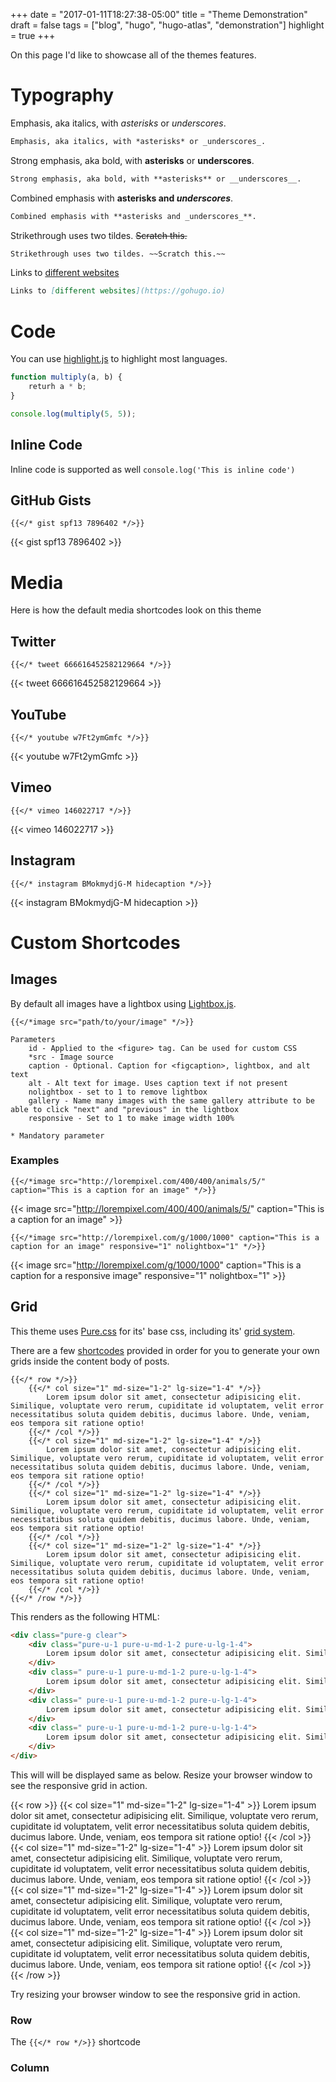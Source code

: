 +++
date = "2017-01-11T18:27:38-05:00"
title = "Theme Demonstration"
draft = false
tags = ["blog", "hugo", "hugo-atlas", "demonstration"]
highlight = true
+++

On this page I'd like to showcase all of the themes features.

# Typography

Emphasis, aka italics, with *asterisks* or _underscores_.
```markdown
Emphasis, aka italics, with *asterisks* or _underscores_.
```

Strong emphasis, aka bold, with **asterisks** or __underscores__.
```markdown
Strong emphasis, aka bold, with **asterisks** or __underscores__.
```

Combined emphasis with **asterisks and _underscores_**.
```markdown
Combined emphasis with **asterisks and _underscores_**.
```

Strikethrough uses two tildes. ~~Scratch this.~~
```markdown
Strikethrough uses two tildes. ~~Scratch this.~~
```

Links to [different websites](https://gohugo.io)
```markdown
Links to [different websites](https://gohugo.io)
```

# Code

You can use [highlight.js](https://highlightjs.org/) to highlight most languages.

```javascript
function multiply(a, b) {
    returh a * b;
}

console.log(multiply(5, 5));
```

## Inline Code

Inline code is supported as well `console.log('This is inline code')`

## GitHub Gists

```
{{</* gist spf13 7896402 */>}}
```
{{< gist spf13 7896402 >}}

# Media

Here is how the default media shortcodes look on this theme

## Twitter

```
{{</* tweet 666616452582129664 */>}}
```
{{< tweet 666616452582129664 >}}

## YouTube

```
{{</* youtube w7Ft2ymGmfc */>}}
```
{{< youtube w7Ft2ymGmfc >}}

## Vimeo

```
{{</* vimeo 146022717 */>}}
```
{{< vimeo 146022717 >}}


## Instagram

```
{{</* instagram BMokmydjG-M hidecaption */>}}
```

{{< instagram BMokmydjG-M hidecaption >}}

# Custom Shortcodes

## Images

By default all images have a lightbox using [Lightbox.js](http://lokeshdhakar.com/projects/lightbox2/).

```text
{{</*image src="path/to/your/image" */>}}

Parameters
    id - Applied to the <figure> tag. Can be used for custom CSS
    *src - Image source
    caption - Optional. Caption for <figcaption>, lightbox, and alt text
    alt - Alt text for image. Uses caption text if not present
    nolightbox - set to 1 to remove lightbox
    gallery - Name many images with the same gallery attribute to be able to click "next" and "previous" in the lightbox
    responsive - Set to 1 to make image width 100%

* Mandatory parameter
```

### Examples


```text
{{</*image src="http://lorempixel.com/400/400/animals/5/" caption="This is a caption for an image" */>}}
```
{{< image src="http://lorempixel.com/400/400/animals/5/" caption="This is a caption for an image" >}}

```text
{{</*image src="http://lorempixel.com/g/1000/1000" caption="This is a caption for an image" responsive="1" nolightbox="1" */>}}
```
{{< image src="http://lorempixel.com/g/1000/1000" caption="This is a caption for a responsive image" responsive="1" nolightbox="1" >}}

## Grid

This theme uses [Pure.css](http://purecss.io/) for its' base css, including its' [grid system](http://purecss.io/grids/).

There are a few [shortcodes](http://gohugo.io/extras/shortcodes/) provided in order for you to generate your own grids inside the content body of posts.

```
{{</* row */>}}
    {{</* col size="1" md-size="1-2" lg-size="1-4" */>}}
        Lorem ipsum dolor sit amet, consectetur adipisicing elit. Similique, voluptate vero rerum, cupiditate id voluptatem, velit error necessitatibus soluta quidem debitis, ducimus labore. Unde, veniam, eos tempora sit ratione optio!
    {{</* /col */>}}
    {{</* col size="1" md-size="1-2" lg-size="1-4" */>}}
        Lorem ipsum dolor sit amet, consectetur adipisicing elit. Similique, voluptate vero rerum, cupiditate id voluptatem, velit error necessitatibus soluta quidem debitis, ducimus labore. Unde, veniam, eos tempora sit ratione optio!
    {{</* /col */>}}
    {{</* col size="1" md-size="1-2" lg-size="1-4" */>}}
        Lorem ipsum dolor sit amet, consectetur adipisicing elit. Similique, voluptate vero rerum, cupiditate id voluptatem, velit error necessitatibus soluta quidem debitis, ducimus labore. Unde, veniam, eos tempora sit ratione optio!
    {{</* /col */>}}
    {{</* col size="1" md-size="1-2" lg-size="1-4" */>}}
        Lorem ipsum dolor sit amet, consectetur adipisicing elit. Similique, voluptate vero rerum, cupiditate id voluptatem, velit error necessitatibus soluta quidem debitis, ducimus labore. Unde, veniam, eos tempora sit ratione optio!
    {{</* /col */>}}
{{</* /row */>}}
```

This renders as the following HTML:

```html
<div class="pure-g clear">
    <div class="pure-u-1 pure-u-md-1-2 pure-u-lg-1-4">
        Lorem ipsum dolor sit amet, consectetur adipisicing elit. Similique, voluptate vero rerum, cupiditate id voluptatem, velit error necessitatibus soluta quidem debitis, ducimus labore. Unde, veniam, eos tempora sit ratione optio!
    </div>
    <div class=" pure-u-1 pure-u-md-1-2 pure-u-lg-1-4">
        Lorem ipsum dolor sit amet, consectetur adipisicing elit. Similique, voluptate vero rerum, cupiditate id voluptatem, velit error necessitatibus soluta quidem debitis, ducimus labore. Unde, veniam, eos tempora sit ratione optio!
    </div>
    <div class=" pure-u-1 pure-u-md-1-2 pure-u-lg-1-4">
        Lorem ipsum dolor sit amet, consectetur adipisicing elit. Similique, voluptate vero rerum, cupiditate id voluptatem, velit error necessitatibus soluta quidem debitis, ducimus labore. Unde, veniam, eos tempora sit ratione optio!
    </div>
    <div class=" pure-u-1 pure-u-md-1-2 pure-u-lg-1-4">
        Lorem ipsum dolor sit amet, consectetur adipisicing elit. Similique, voluptate vero rerum, cupiditate id voluptatem, velit error necessitatibus soluta quidem debitis, ducimus labore. Unde, veniam, eos tempora sit ratione optio!
    </div>
</div>
```
This will will be displayed same as below. Resize your browser window to see the responsive grid in action.

{{< row >}}
    {{< col size="1" md-size="1-2" lg-size="1-4" >}}
        Lorem ipsum dolor sit amet, consectetur adipisicing elit. Similique, voluptate vero rerum, cupiditate id voluptatem, velit error necessitatibus soluta quidem debitis, ducimus labore. Unde, veniam, eos tempora sit ratione optio!
    {{< /col >}}
    {{< col size="1" md-size="1-2" lg-size="1-4" >}}
        Lorem ipsum dolor sit amet, consectetur adipisicing elit. Similique, voluptate vero rerum, cupiditate id voluptatem, velit error necessitatibus soluta quidem debitis, ducimus labore. Unde, veniam, eos tempora sit ratione optio!
    {{< /col >}}
    {{< col size="1" md-size="1-2" lg-size="1-4" >}}
        Lorem ipsum dolor sit amet, consectetur adipisicing elit. Similique, voluptate vero rerum, cupiditate id voluptatem, velit error necessitatibus soluta quidem debitis, ducimus labore. Unde, veniam, eos tempora sit ratione optio!
    {{< /col >}}
    {{< col size="1" md-size="1-2" lg-size="1-4" >}}
        Lorem ipsum dolor sit amet, consectetur adipisicing elit. Similique, voluptate vero rerum, cupiditate id voluptatem, velit error necessitatibus soluta quidem debitis, ducimus labore. Unde, veniam, eos tempora sit ratione optio!
    {{< /col >}}
{{< /row >}}

Try resizing your browser window to see the responsive grid in action.

### Row

The `{{</* row */>}}` shortcode

### Column
